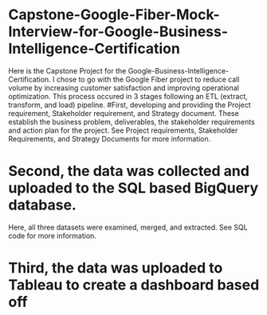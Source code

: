 # Capstone-Google-Fiber-Mock-Interview-for-Google-Business-Intelligence-Certification
  Here is the Capstone Project for the Google-Business-Intelligence-Certification.
  I chose to go with the Google Fiber project to reduce call volume by increasing customer satisfaction and improving operational optimization.
  This process occured in 3 stages following an ETL (extract, transform, and load) pipeline. 
 #First, developing and providing the Project requirement, Stakeholder requirement, and Strategy document. 
    These establish the business problem, deliverables, the stakeholder requirements and action plan for the project.
    See Project requirements, Stakeholder Requirements, and Strategy Documents for more information. 

 # Second, the data was collected and uploaded to the SQL based BigQuery database. 
   Here, all three datasets were examined, merged, and extracted.
   See SQL code for more information.
  
# Third, the data was uploaded to Tableau to create a dashboard based off 
